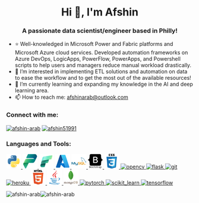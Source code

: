 <h1 align="center">Hi 👋, I'm Afshin</h1>
<h3 align="center">A passionate data scientist/engineer based in Philly!</h3>

- ⭐ Well-knowledged in Microsoft Power and Fabric platforms and Microsoft Azure cloud services. Developed automation frameworks on Azure DevOps, LogicApps, PowerFlow, PowerApps, and Powershell scripts to help users and managers reduce manual workload drastically. 
- 👀 I’m interested in implementing ETL solutions and automation on data to ease the workflow and to get the most out of the available resources! 
- 🌱 I’m currently learning and expanding my knowledge in the AI and deep learning area.
- 📫 How to reach me: afshinarab@outlook.com

<h3 align="left">Connect with me:</h3>
<p align="left">

<a href="https://www.linkedin.com/in/afshin-arab" target="blank"><img align="center" src="https://raw.githubusercontent.com/rahuldkjain/github-profile-readme-generator/master/src/images/icons/Social/linked-in-alt.svg" alt="afshin-arab" height="30" width="40" /></a>
<a href="https://www.instagram.com/afshin51991/" target="blank"><img align="center" src="https://raw.githubusercontent.com/rahuldkjain/github-profile-readme-generator/master/src/images/icons/Social/instagram.svg" alt="afshin51991" height="30" width="40" /></a>


<h3 align="left">Languages and Tools:</h3>
<p align="left"> 
</a> <a href="https://www.python.org" target="_blank"> <img src="https://raw.githubusercontent.com/devicons/devicon/master/icons/python/python-original.svg" alt="python" width="40" height="40"/> 
</a> <a href="[https://www.microsoft.com/en-us/power-platform/products/power-automate]" target="_blank"> <img src="https://github.com/afshin-arab/afshin-arab.github.io/blob/main/icons/power-platform.png?raw=true" alt="python" width="40" height="40"/> 
</a> <a href="[https://www.python.org](https://powerbi.microsoft.com/en-us/landing/free-account/?ef_id=_k_CjwKCAiAgeeqBhBAEiwAoDDhnzX5H5guDtFG7SiZegWS5fIRi3pVmMLxfQFhmROXSgS4Ra7BT-qEGxoC0BQQAvD_BwE_k_&OCID=AIDcmm80atqgos_SEM__k_CjwKCAiAgeeqBhBAEiwAoDDhnzX5H5guDtFG7SiZegWS5fIRi3pVmMLxfQFhmROXSgS4Ra7BT-qEGxoC0BQQAvD_BwE_k_&gad_source=1&gclid=CjwKCAiAgeeqBhBAEiwAoDDhnzX5H5guDtFG7SiZegWS5fIRi3pVmMLxfQFhmROXSgS4Ra7BT-qEGxoC0BQQAvD_BwE)" target="_blank"> <img src="https://github.com/afshin-arab/afshin-arab.github.io/blob/main/icons/microsoft-fabric.png?raw=true" alt="python" width="40" height="40"/> 
</a> <a href="https://portal.azure.com" target="_blank"> <img src="https://github.com/afshin-arab/afshin-arab.github.io/blob/main/icons/azure.png?raw=true" alt="python" width="40" height="40"/> 
</a> <a href="https://www.mysql.com/" target="_blank"> <img src="https://raw.githubusercontent.com/devicons/devicon/master/icons/mysql/mysql-original-wordmark.svg" alt="mysql" width="40" height="40"/> 
</a> <a href="https://getbootstrap.com" target="_blank"> <img src="https://raw.githubusercontent.com/devicons/devicon/master/icons/bootstrap/bootstrap-plain-wordmark.svg" alt="bootstrap" width="40" height="40"/> 
</a> <a href="https://www.w3schools.com/css/" target="_blank"> <img src="https://raw.githubusercontent.com/devicons/devicon/master/icons/css3/css3-original-wordmark.svg" alt="css3" width="40" height="40"/> 
</a> <a href="https://opencv.org/" target="_blank"> <img src="https://www.vectorlogo.zone/logos/opencv/opencv-icon.svg" alt="opencv" width="40" height="40"/> 
</a> <a href="https://flask.palletsprojects.com/" target="_blank"> <img src="https://www.vectorlogo.zone/logos/pocoo_flask/pocoo_flask-icon.svg" alt="flask" width="40" height="40"/> 
</a> <a href="https://git-scm.com/" target="_blank"> <img src="https://www.vectorlogo.zone/logos/git-scm/git-scm-icon.svg" alt="git" width="40" height="40"/> 
</a> <a href="https://heroku.com" target="_blank"> <img src="https://www.vectorlogo.zone/logos/heroku/heroku-icon.svg" alt="heroku" width="40" height="40"/> 
</a> <a href="https://www.w3.org/html/" target="_blank"> <img src="https://raw.githubusercontent.com/devicons/devicon/master/icons/html5/html5-original-wordmark.svg" alt="html5" width="40" height="40"/> 
</a> <a href="https://www.java.com" target="_blank"> <img src="https://raw.githubusercontent.com/devicons/devicon/master/icons/java/java-original.svg" alt="java" width="40" height="40"/> 
</a> <a href="https://www.mongodb.com/" target="_blank"> <img src="https://raw.githubusercontent.com/devicons/devicon/master/icons/mongodb/mongodb-original-wordmark.svg" alt="mongodb" width="40" height="40"/> 
</a> <a href="https://pytorch.org/" target="_blank"> <img src="https://www.vectorlogo.zone/logos/pytorch/pytorch-icon.svg" alt="pytorch" width="40" height="40"/> 
</a> <a href="https://scikit-learn.org/" target="_blank"> <img src="https://upload.wikimedia.org/wikipedia/commons/0/05/Scikit_learn_logo_small.svg" alt="scikit_learn" width="40" height="40"/> 
</a> <a href="https://www.tensorflow.org" target="_blank"> <img src="https://www.vectorlogo.zone/logos/tensorflow/tensorflow-icon.svg" alt="tensorflow" width="40" height="40"/> </a> </p>


<p><img align="left" src="https://github-readme-stats.vercel.app/api/top-langs?username=afshin-arab&show_icons=true&locale=en&layout=compact" alt="afshin-arab" /></p>
<p align="left"> <img src="https://komarev.com/ghpvc/?username=afshin-arab&label=Profile%20views&color=0e75b6&style=flat" alt="afshin-arab" /> </p>
<!---
afshin-arab/afshin-arab is a ✨ special ✨ repository because its `README.md` (this file) appears on your GitHub profile.
You can click the Preview link to take a look at your changes.
--->
